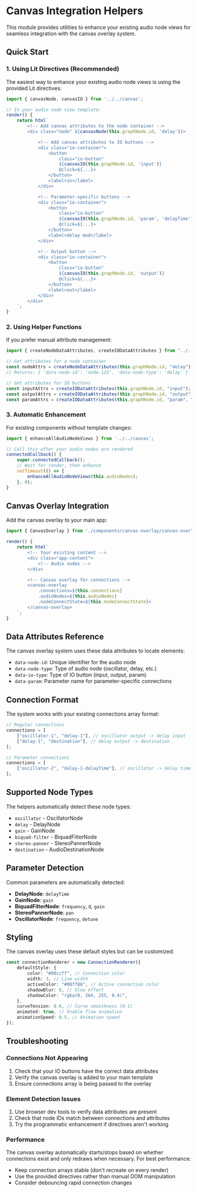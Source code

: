 # Canvas Integration Helpers

This module provides utilities to enhance your existing audio node views for seamless integration with the canvas overlay system.

## Quick Start

### 1. Using Lit Directives (Recommended)

The easiest way to enhance your existing audio node views is using the provided Lit directives:

```typescript
import { canvasNode, canvasIO } from '../../canvas';

// In your audio node view template:
render() {
    return html`
        <!-- Add canvas attributes to the node container -->
        <div class="node" ${canvasNode(this.graphNode.id, 'delay')}>

            <!-- Add canvas attributes to IO buttons -->
            <div class="io-container">
                <button
                    class="io-button"
                    ${canvasIO(this.graphNode.id, 'input')}
                    @click=${...}>
                </button>
                <label>in</label>
            </div>

            <!-- Parameter-specific buttons -->
            <div class="io-container">
                <button
                    class="io-button"
                    ${canvasIO(this.graphNode.id, 'param', 'delayTime')}
                    @click=${...}>
                </button>
                <label>delay mod</label>
            </div>

            <!-- Output button -->
            <div class="io-container">
                <button
                    class="io-button"
                    ${canvasIO(this.graphNode.id, 'output')}
                    @click=${...}>
                </button>
                <label>out</label>
            </div>
        </div>
    `;
}
```

### 2. Using Helper Functions

If you prefer manual attribute management:

```typescript
import { createNodeDataAttributes, createIODataAttributes } from "../../canvas";

// Get attributes for a node container
const nodeAttrs = createNodeDataAttributes(this.graphNode.id, "delay");
// Returns: { 'data-node-id': 'node-123', 'data-node-type': 'delay' }

// Get attributes for IO buttons
const inputAttrs = createIODataAttributes(this.graphNode.id, "input");
const outputAttrs = createIODataAttributes(this.graphNode.id, "output");
const paramAttrs = createIODataAttributes(this.graphNode.id, "param", "delayTime");
```

### 3. Automatic Enhancement

For existing components without template changes:

```typescript
import { enhanceAllAudioNodeViews } from '../../canvas';

// Call this after your audio nodes are rendered
connectedCallback() {
    super.connectedCallback();
    // Wait for render, then enhance
    setTimeout(() => {
        enhanceAllAudioNodeViews(this.audioNodes);
    }, 0);
}
```

## Canvas Overlay Integration

Add the canvas overlay to your main app:

```typescript
import { CanvasOverlay } from './components/canvas-overlay/canvas-overlay.view';

render() {
    return html`
        <!-- Your existing content -->
        <div class="app-content">
            <!-- Audio nodes -->
        </div>

        <!-- Canvas overlay for connections -->
        <canvas-overlay
            .connections=${this.connections}
            .audioNodes=${this.audioNodes}
            .nodeConnectState=${this.nodeConnectState}>
        </canvas-overlay>
    `;
}
```

## Data Attributes Reference

The canvas overlay system uses these data attributes to locate elements:

-   `data-node-id`: Unique identifier for the audio node
-   `data-node-type`: Type of audio node (oscillator, delay, etc.)
-   `data-io-type`: Type of IO button (input, output, param)
-   `data-param`: Parameter name for parameter-specific connections

## Connection Format

The system works with your existing connections array format:

```typescript
// Regular connections
connections = [
    ["oscillator-1", "delay-1"], // oscillator output -> delay input
    ["delay-1", "destination"], // delay output -> destination
];

// Parameter connections
connections = [
    ["oscillator-2", "delay-1-delayTime"], // oscillator -> delay time parameter
];
```

## Supported Node Types

The helpers automatically detect these node types:

-   `oscillator` - OscillatorNode
-   `delay` - DelayNode
-   `gain` - GainNode
-   `biquad-filter` - BiquadFilterNode
-   `stereo-panner` - StereoPannerNode
-   `destination` - AudioDestinationNode

## Parameter Detection

Common parameters are automatically detected:

-   **DelayNode**: `delayTime`
-   **GainNode**: `gain`
-   **BiquadFilterNode**: `frequency`, `Q`, `gain`
-   **StereoPannerNode**: `pan`
-   **OscillatorNode**: `frequency`, `detune`

## Styling

The canvas overlay uses these default styles but can be customized:

```typescript
const connectionRenderer = new ConnectionRenderer({
    defaultStyle: {
        color: "#00ccff", // Connection color
        width: 3, // Line width
        activeColor: "#00ff88", // Active connection color
        shadowBlur: 8, // Glow effect
        shadowColor: "rgba(0, 204, 255, 0.4)",
    },
    curveTension: 0.6, // Curve smoothness (0-1)
    animated: true, // Enable flow animation
    animationSpeed: 0.5, // Animation speed
});
```

## Troubleshooting

### Connections Not Appearing

1. Check that your IO buttons have the correct data attributes
2. Verify the canvas overlay is added to your main template
3. Ensure connections array is being passed to the overlay

### Element Detection Issues

1. Use browser dev tools to verify data attributes are present
2. Check that node IDs match between connections and attributes
3. Try the programmatic enhancement if directives aren't working

### Performance

The canvas overlay automatically starts/stops based on whether connections exist and only redraws when necessary. For best performance:

-   Keep connection arrays stable (don't recreate on every render)
-   Use the provided directives rather than manual DOM manipulation
-   Consider debouncing rapid connection changes
